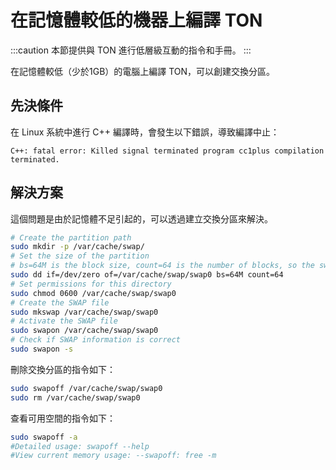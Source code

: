 # 在記憶體較低的機器上編譯 TON

:::caution
本節提供與 TON 進行低層級互動的指令和手冊。
:::

在記憶體較低（少於1GB）的電腦上編譯 TON，可以創建交換分區。

## 先決條件

在 Linux 系統中進行 C++ 編譯時，會發生以下錯誤，導致編譯中止：


```
C++: fatal error: Killed signal terminated program cc1plus compilation terminated.
```

## 解決方案

這個問題是由於記憶體不足引起的，可以透過建立交換分區來解決。

```bash
# Create the partition path
sudo mkdir -p /var/cache/swap/
# Set the size of the partition
# bs=64M is the block size, count=64 is the number of blocks, so the swap space size is bs*count=4096MB=4GB
sudo dd if=/dev/zero of=/var/cache/swap/swap0 bs=64M count=64
# Set permissions for this directory
sudo chmod 0600 /var/cache/swap/swap0
# Create the SWAP file
sudo mkswap /var/cache/swap/swap0
# Activate the SWAP file
sudo swapon /var/cache/swap/swap0
# Check if SWAP information is correct
sudo swapon -s
```

刪除交換分區的指令如下：

```bash
sudo swapoff /var/cache/swap/swap0
sudo rm /var/cache/swap/swap0
```

查看可用空間的指令如下：

```bash
sudo swapoff -a
#Detailed usage: swapoff --help
#View current memory usage: --swapoff: free -m
```